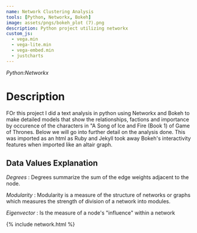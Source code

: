 ```yaml
---
name: Network Clustering Analysis
tools: [Python, Networkx, Bokeh]
image: assets/pngs/bokeh_plot (7).png
description: Python project utilizing networkx
custom_js:
  - vega.min
  - vega-lite.min
  - vega-embed.min
  - justcharts
---
```

*Python:Networkx*

# Description
FOr this project I did a text analysis in python using Networkx and Bokeh to make detailed models that show the relationships, factions and importance by occurence of the characters in "A Song of Ice and Fire (Book 1) of Game of Thrones. Below we will go into further detail on the analysis done. This was imported as an html as Ruby and Jekyll took away Bokeh's interactivity features when imported like an altair graph.


## Data Values Explanation 

*Degrees* : Degrees summarize the sum of the edge weights adjacent to the node.

*Modularity* : Modularity is a measure of the structure of networks or graphs which measures the strength of division of a network into modules.

*Eigenvector* : Is the measure of a node's "influence" within a network

{% include network.html %}



